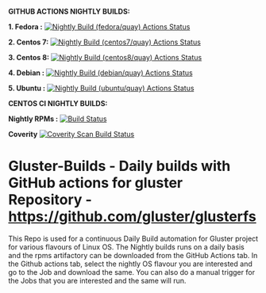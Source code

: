 **GITHUB ACTIONS NIGHTLY BUILDS:**

**1. Fedora  :** [![Nightly Build (fedora/quay) Actions Status](https://github.com/gluster/Gluster-Builds/actions/workflows/Nightly_Build_Fedora_Latest.yml/badge.svg)](https://github.com/gluster/Gluster-Builds/actions)

**2. Centos 7:** [![Nightly Build (centos7/quay) Actions Status](https://github.com/gluster/Gluster-Builds/actions/workflows/Nightly_Build_Centos7.yml/badge.svg)](https://github.com/gluster/Gluster-Builds/actions)

**3. Centos 8:** [![Nightly Build (centos8/quay) Actions Status](https://github.com/gluster/Gluster-Builds/actions/workflows/Nightly_Build_Centos8.yml/badge.svg)](https://github.com/gluster/Gluster-Builds/actions)

**4. Debian  :** [![Nightly Build (debian/quay) Actions Status](https://github.com/gluster/Gluster-Builds/actions/workflows/nightly-build-debian.yml/badge.svg)](https://github.com/gluster/Gluster-Builds/actions)

**5. Ubuntu  :** [![Nightly Build (ubuntu/quay) Actions Status](https://github.com/gluster/Gluster-Builds/actions/workflows/nightly-build-ubuntu.yml/badge.svg)](https://github.com/gluster/Gluster-Builds/actions)

**CENTOS CI NIGHTLY BUILDS:**

**Nightly RPMs :** [![Build Status](https://ci.centos.org/buildStatus/icon?job=gluster_build-rpms)](https://ci.centos.org/view/Gluster/job/gluster_build-rpms/)

**Coverity**
<a href="https://scan.coverity.com/projects/gluster-glusterfs">
  <img alt="Coverity Scan Build Status"
       src="https://scan.coverity.com/projects/987/badge.svg"/>
</a>



# Gluster-Builds - Daily builds with GitHub actions for gluster Repository - https://github.com/gluster/glusterfs
This Repo is used for a continuous Daily Build automation for Gluster project for various flavours of Linux OS.
The Nightly builds runs on a daily basis and the rpms artifactory can be downloaded from the GitHub Actions tab.
In the Github actions tab, select the nightly OS flavour you are interested and go to the Job and download the same.
You can also do a manual trigger for the Jobs that you are interested and the same will run.

